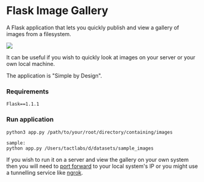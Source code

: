 
# Flask Image Gallery

A Flask application that lets you quickly publish and view a gallery of images from a filesystem.

<img src='assets/screenshot.png'>


It can be useful if you wish to quickly look at images on your server or your own local machine.

The application is "Simple by Design".

### Requirements
```
Flask==1.1.1
```
### Run application
```
python3 app.py /path/to/your/root/directory/containing/images

sample:
python app.py /Users/tactlabs/d/datasets/sample_images
```

If you wish to run it on a server and view the gallery on your own system then you will need to [port forward](https://www.ssh.com/ssh/tunneling/example) to your local system's IP or you might use a tunnelling service like [ngrok](https://ngrok.com).

